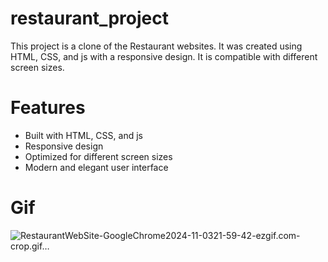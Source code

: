 # restaurant_project
This project is a clone of the Restaurant websites. It was created using HTML, CSS, and js with a responsive design. It is compatible with different screen sizes.
# Features
* Built with HTML, CSS, and js
* Responsive design
* Optimized for different screen sizes
* Modern and elegant user interface
# Gif
![RestaurantWebSite-GoogleChrome2024-11-0321-59-42-ezgif.com-crop.gif…]()
